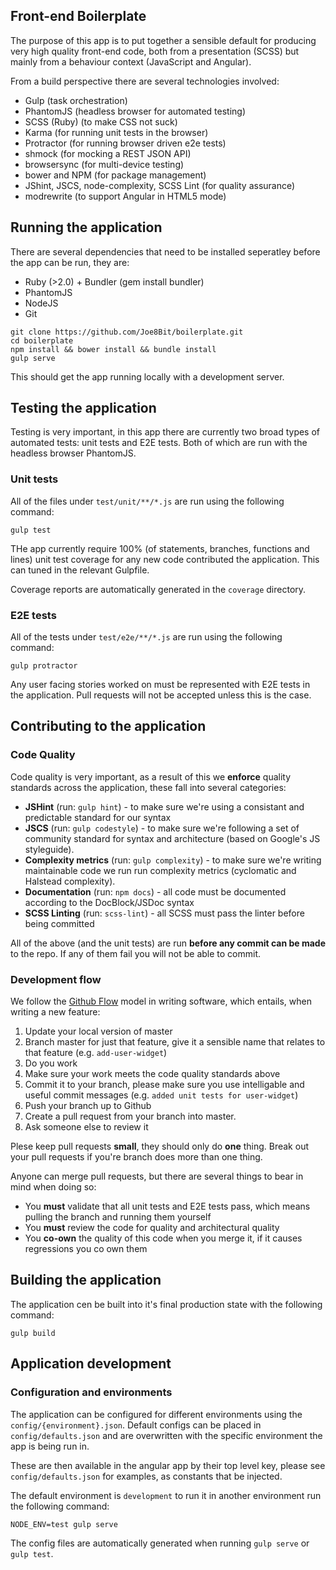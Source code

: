 ## Front-end Boilerplate

The purpose of this app is to put together a sensible default for producing very high quality front-end code, both from a presentation (SCSS) but mainly from a behaviour context (JavaScript and Angular).

From a build perspective there are several technologies involved:

* Gulp (task orchestration)
* PhantomJS (headless browser for automated testing)
* SCSS (Ruby) (to make CSS not suck)
* Karma (for running unit tests in the browser)
* Protractor (for running browser driven e2e tests)
* shmock (for mocking a REST JSON API)
* browsersync (for multi-device testing)
* bower and NPM (for package management)
* JShint, JSCS, node-complexity, SCSS Lint (for quality assurance)
* modrewrite (to support Angular in HTML5 mode)

## Running the application
There are several dependencies that need to be installed seperatley before the app can be run, they are:

* Ruby (>2.0) + Bundler (gem install bundler)
* PhantomJS
* NodeJS
* Git

```
git clone https://github.com/Joe8Bit/boilerplate.git
cd boilerplate
npm install && bower install && bundle install
gulp serve
```
This should get the app running locally with a development server.

## Testing the application
Testing is very important, in this app there are currently two broad types of automated tests: unit tests and E2E tests. Both of which are run with the headless browser PhantomJS.

### Unit tests
All of the files under `test/unit/**/*.js` are run using the following command:
```
gulp test
```

THe app currently require 100% (of statements, branches, functions and lines) unit test coverage for any new code contributed the application. This can tuned in the relevant Gulpfile.

Coverage reports are automatically generated in the `coverage` directory.

### E2E tests
All of the tests under `test/e2e/**/*.js` are run using the following command:
```
gulp protractor
```
Any user facing stories worked on must be represented with E2E tests in the application. Pull requests will not be accepted unless this is the case.

## Contributing to the application

### Code Quality
Code quality is very important, as a result of this we **enforce** quality standards across the application, these fall into several categories:

* **JSHint** (run: `gulp hint`) - to make sure we're using a consistant and predictable standard for our syntax
* **JSCS** (run: `gulp codestyle`) - to make sure we're following a set of community standard for syntax and architecture (based on Google's JS styleguide).
* **Complexity metrics** (run: `gulp complexity`) - to make sure we're writing maintainable code we run run complexity metrics (cyclomatic and Halstead complexity).
* **Documentation** (run: `npm docs`) - all code must be documented according to the DocBlock/JSDoc syntax
* **SCSS Linting** (run: `scss-lint`) - all SCSS must pass the linter before being committed

All of the above (and the unit tests) are run **before any commit can be made** to the repo. If any of them fail you will not be able to commit.

### Development flow
We follow the [Github Flow](http://scottchacon.com/2011/08/31/github-flow.html) model in writing software, which entails, when writing a new feature:

1. Update your local version of master
2. Branch master for just that feature, give it a sensible name that relates to that feature (e.g. `add-user-widget`)
3. Do you work
4. Make sure your work meets the code quality standards above
5. Commit it to your branch, please make sure you use intelligable and useful commit messages (e.g. `added unit tests for user-widget`)
6. Push your branch up to Github
7. Create a pull request from your branch into master.
8. Ask someone else to review it

Plese keep pull requests **small**, they should only do **one** thing. Break out your pull requests if you're branch does more than one thing.

Anyone can merge pull requests, but there are several things to bear in mind when doing so:

* You **must** validate that all unit tests and E2E tests pass, which means pulling the branch and running them yourself
* You **must** review the code for quality and architectural quality
* You **co-own** the quality of this code when you merge it, if it causes regressions you co own them

## Building the application
The application cen be built into it's final production state with the following command:

```
gulp build
```

## Application development

### Configuration and environments
The application can be configured for different environments using the `config/{environment}.json`. Default configs can be placed in `config/defaults.json` and are overwritten with the specific environment the app is being run in.

These are then available in the angular app by their top level key, please see `config/defaults.json` for examples, as constants that be injected.

The default environment is `development` to run it in another environment run the following command:

```
NODE_ENV=test gulp serve
```
The config files are automatically generated when running `gulp serve` or `gulp test`.